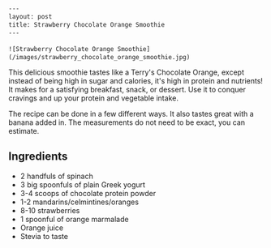     ---
    layout: post
    title: Strawberry Chocolate Orange Smoothie
    ---
    
    ![Strawberry Chocolate Orange Smoothie](/images/strawberry_chocolate_orange_smoothie.jpg)
    
This delicious smoothie tastes like a Terry's Chocolate Orange, except instead of being high in sugar and calories, it's high in protein and nutrients! It makes for a satisfying breakfast, snack, or dessert. Use it to conquer cravings and up your protein and vegetable intake. 

The recipe can be done in a few different ways. It also tastes great with a banana added in. The measurements do not need to be exact, you can estimate. 

##  Ingredients 
- 2 handfuls of spinach
- 3 big spoonfuls of plain Greek yogurt
- 3-4 scoops of chocolate protein powder
- 1-2 mandarins/celmintines/oranges 
- 8-10 strawberries 
- 1 spoonful of orange marmalade
- Orange juice 
- Stevia to taste 
